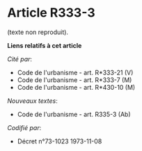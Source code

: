 # Article R333-3

(texte non reproduit).

**Liens relatifs à cet article**

_Cité par_:

  - Code de l'urbanisme - art. R*333-21 (V)
  - Code de l'urbanisme - art. R*333-7 (M)
  - Code de l'urbanisme - art. R*430-10 (M)

_Nouveaux textes_:

  - Code de l'urbanisme - art. R335-3 (Ab)

_Codifié par_:

  - Décret n°73-1023 1973-11-08
